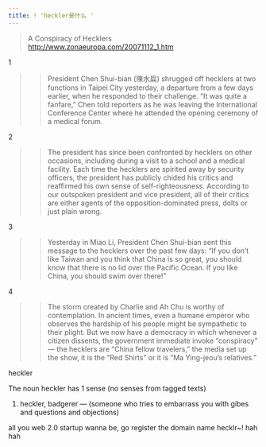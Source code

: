 ```yaml
---
title: ! 'heckler是什么 '
---
```


<blockquote>
  <p>A Conspiracy of Hecklers
  <a href="http://www.zonaeuropa.com/20071112_1.htm">http://www.zonaeuropa.com/20071112_1.htm</a></p>
</blockquote>

<p>1</p>

<blockquote>
  <blockquote>
    <p>President Chen Shui-bian (陳水扁) shrugged off hecklers at two functions in Taipei City yesterday, a departure from a few days earlier, when he responded to their challenge.  &#8220;It was quite a fanfare,&#8221; Chen told reporters as he was leaving the International Conference Center where he attended the opening ceremony of a medical forum.</p>
  </blockquote>
</blockquote>

<p>2</p>

<blockquote>
  <blockquote>
    <p>The president has since been confronted by hecklers on other occasions, including during a visit to a school and a medical facility. Each time the hecklers are spirited away by security officers, the president has publicly chided his critics and reaffirmed his own sense of self-righteousness. According to our outspoken president and vice president, all of their critics are either agents of the opposition-dominated press, dolts or just plain wrong.</p>
  </blockquote>
</blockquote>

<p>3</p>

<blockquote>
  <blockquote>
    <p>Yesterday in Miao Li, President Chen Shui-bian sent this message to the hecklers over the past few days: &#8220;If you don&#8217;t like Taiwan and you think that China is so great, you should know that there is no lid over the Pacific Ocean.  If you like China, you should swim over there!&#8221;</p>
  </blockquote>
</blockquote>

<p>4</p>

<blockquote>
  <blockquote>
    <p>The storm created by Charlie and Ah Chu is worthy of contemplation.  In ancient times, even a humane emperor who observes the hardship of his people might be sympathetic to their plight.  But we now have a democracy in which whenever a citizen dissents, the government immediate invoke &#8220;conspiracy&#8221; &#8212; the hecklers are &#8220;China fellow travelers,&#8221; the media set up the show, it is the &#8220;Red Shirts&#8221; or it is &#8220;Ma Ying-jeou&#8217;s relatives.&#8221;</p>
  </blockquote>
</blockquote>

<p>heckler</p>

<p>The noun heckler has 1 sense (no senses from tagged texts)</p>

<ol>
<li>heckler, badgerer &#8212; (someone who tries to embarrass you with gibes and questions and objections)</li>
</ol>

<p>all you web 2.0 startup wanna be, go register the domain name hecklr~! hah hah</p>
